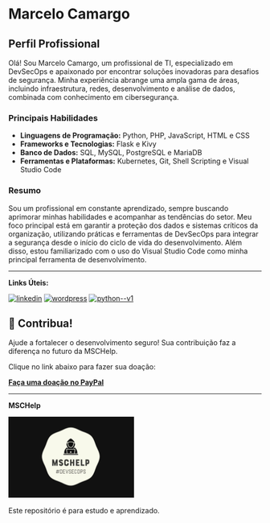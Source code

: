 # Marcelo Camargo

<div>

## Perfil Profissional

Olá! Sou Marcelo Camargo, um profissional de TI, especializado em DevSecOps e apaixonado por encontrar soluções inovadoras para desafios de segurança. Minha experiência abrange uma ampla gama de áreas, incluindo infraestrutura, redes, desenvolvimento e análise de dados, combinada com conhecimento em cibersegurança.

### Principais Habilidades

- **Linguagens de Programação:** Python, PHP, JavaScript, HTML e CSS
- **Frameworks e Tecnologias:** Flask e Kivy
- **Banco de Dados:** SQL, MySQL, PostgreSQL e MariaDB
- **Ferramentas e Plataformas:** Kubernetes, Git, Shell Scripting e Visual Studio Code

### Resumo

Sou um profissional em constante aprendizado, sempre buscando aprimorar minhas habilidades e acompanhar as tendências do setor. Meu foco principal está em garantir a proteção dos dados e sistemas críticos da organização, utilizando práticas e ferramentas de DevSecOps para integrar a segurança desde o início do ciclo de vida do desenvolvimento. Além disso, estou familiarizado com o uso do Visual Studio Code como minha principal ferramenta de desenvolvimento.

</div>

---

**Links Úteis:**


[<img src="https://img.icons8.com/color/48/linkedin.png" alt="linkedin" width="48" height="48"/>](https://www.linkedin.com/in/marcelo-camargo-6b9ab1203)
[<img src="https://img.icons8.com/color/48/wordpress.png" alt="wordpress" width="48" height="48"/>](https://mschelp.wordpress.com)
[<img src="https://img.icons8.com/color/48/python--v1.png" alt="python--v1" width="48" height="48"/>](https://mcamargorj.pythonanywhere.com/)

## 💖 Contribua!

Ajude a fortalecer o desenvolvimento seguro! Sua contribuição faz a diferença no futuro da MSCHelp.

Clique no link abaixo para fazer sua doação:

[**Faça uma doação no PayPal**](https://www.paypal.com/donate/?business=3ZQZK7TPGPSAA&no_recurring=0&item_name=Ajude+a+fortalecer+o+desenvolvimento+seguro%21+Sua+contribui%C3%A7%C3%A3o+faz+a+diferen%C3%A7a+no+futuro+da+MSCHelp.&currency_code=BRL)


---

**MSCHelp**

<img src="mschelp.png" alt="MSCHelp Image" width="250">

Este repositório é para estudo e aprendizado.
